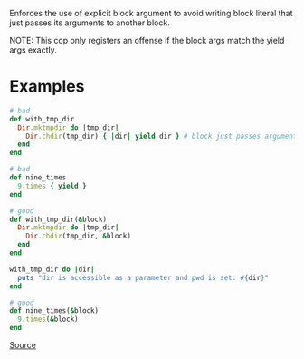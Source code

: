 
Enforces the use of explicit block argument to avoid writing
block literal that just passes its arguments to another block.

NOTE: This cop only registers an offense if the block args match the
yield args exactly.

# Examples

```ruby
# bad
def with_tmp_dir
  Dir.mktmpdir do |tmp_dir|
    Dir.chdir(tmp_dir) { |dir| yield dir } # block just passes arguments
  end
end

# bad
def nine_times
  9.times { yield }
end

# good
def with_tmp_dir(&block)
  Dir.mktmpdir do |tmp_dir|
    Dir.chdir(tmp_dir, &block)
  end
end

with_tmp_dir do |dir|
  puts "dir is accessible as a parameter and pwd is set: #{dir}"
end

# good
def nine_times(&block)
  9.times(&block)
end
```

[Source](http://www.rubydoc.info/gems/rubocop/RuboCop/Cop/Style/ExplicitBlockArgument)